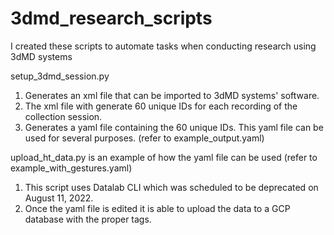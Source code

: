 # 3dmd_research_scripts
I created these scripts to automate tasks when conducting research using 3dMD systems

setup_3dmd_session.py 
 1. Generates an xml file that can be imported to 3dMD systems' software. 
 2. The xml file with generate 60 unique IDs for each recording of the collection session.
 3. Generates a yaml file containing the 60 unique IDs. This yaml file can be used for several purposes. (refer to example_output.yaml)

upload_ht_data.py is an example of how the yaml file can be used (refer to example_with_gestures.yaml) 
  1. This script uses Datalab CLI which was scheduled to be deprecated on August 11, 2022.
  2. Once the yaml file is edited it is able to upload the data to a GCP database with the proper tags.



